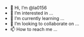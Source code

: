 - 👋 Hi, I’m @la0156
- 👀 I’m interested in ...
- 🌱 I’m currently learning ...
- 💞️ I’m looking to collaborate on ...
- 📫 How to reach me ...

<!---
la0156/la0156 is a ✨ special ✨ repository because its `README.md` (this file) appears on your GitHub profile.
You can click the Preview link to take a look at your changes.
My name is Long.
I'm currently a student at the University of Technical Education,my major is data engineer.
I have a passion for technologies, because technology brings convenience to people's lives.
In addition, I like the data industry partly because I have a passion for analysis with numbers,
In my free days I often play chess, games, read books, watch movies, and e-sports. 
This GitHub page is the place. save what I've done.
--->
